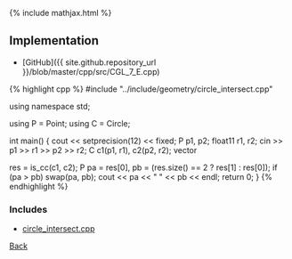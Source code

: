 {% include mathjax.html %}



## Implementation

- [GitHub]({{ site.github.repository_url }}/blob/master/cpp/src/CGL_7_E.cpp)

{% highlight cpp %}
#include "../include/geometry/circle_intersect.cpp"

using namespace std;

using P = Point<float11>;
using C = Circle<float11>;

int main() {
  cout << setprecision(12) << fixed;
  P p1, p2;
  float11 r1, r2;
  cin >> p1 >> r1 >> p2 >> r2;
  C c1(p1, r1), c2(p2, r2);
  vector<P> res = is_cc(c1, c2);
  P pa = res[0], pb = (res.size() == 2 ? res[1] : res[0]);
  if (pa > pb) swap(pa, pb);
  cout << pa << " " << pb << endl;
  return 0;
}
{% endhighlight %}

### Includes

- [circle_intersect.cpp](../include/geometry/circle_intersect)

[Back](..)

